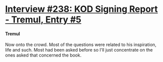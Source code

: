 # [Interview #238: KOD Signing Report - Tremul, Entry #5](https://www.theoryland.com/intvmain.php?i=238#5)

#### Tremul

Now onto the crowd. Most of the questions were related to his inspiration, life and such. Most had been asked before so I'll just concentrate on the ones asked that concerned the book.

